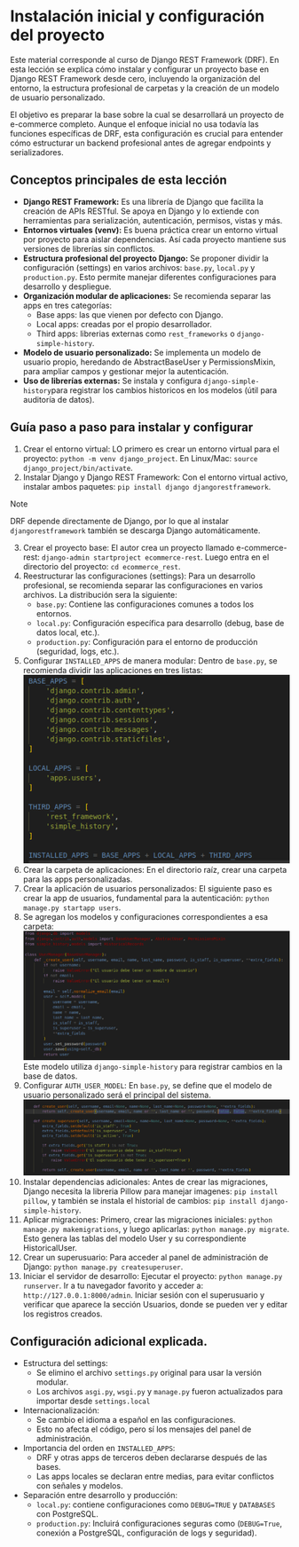 # Instalación inicial y configuración del proyecto
Este material corresponde al curso de Django REST Framework (DRF). En esta lección se explica cómo instalar y configurar un proyecto base en Django REST Framework desde cero, incluyendo la organización del entorno, la estructura profesional de carpetas y la creación de un modelo de usuario personalizado.

El objetivo es preparar la base sobre la cual se desarrollará un proyecto de e-commerce completo. Aunque el enfoque inicial no usa todavía las funciones específicas de DRF, esta configuración es crucial para entender cómo estructurar un backend profesional antes de agregar endpoints y serializadores.

## Conceptos principales de esta lección
* **Django REST Framework:**
Es una librería de Django que facilita la creación de APIs RESTful. Se apoya en Django y lo extiende con herramientas para serialización, autenticación, permisos, vistas y más.
* **Entornos virtuales (venv):**
Es buena práctica crear un entorno virtual por proyecto para aislar dependencias. Así cada proyecto mantiene sus versiones de librerías sin conflictos.
* **Estructura profesional del proyecto Django:**
Se proponer dividir la configuración (settings) en varios archivos: `base.py`, `local.py` y `production.py`. Esto permite manejar diferentes configuraciones para desarrollo y despliegue.
* **Organización modular de aplicaciones:**
Se recomienda separar las apps en tres categorías:
    * Base apps: las que vienen por defecto con Django.
    * Local apps: creadas por el propio desarrollador.
    * Third apps: librerias externas como `rest_frameworks` o `django-simple-history`.
* **Modelo de usuario personalizado:** 
Se implementa un modelo de usuario propio, heredando de AbstractBaseUser y PermissionsMixin, para ampliar campos y gestionar mejor la autenticación.
* **Uso de librerías externas:** 
Se instala y configura `django-simple-history`para registrar los cambios historicos en los modelos (útil para auditoría de datos).

## Guía paso a paso para instalar y configurar
1. Crear el entorno virtual:
LO primero es crear un entorno virtual para el proyecto:
`python -m venv django_project`. 
En Linux/Mac: `source django_project/bin/activate`.
2. Instalar Django y Django REST Framework:
Con el entorno virtual activo, instalar ambos paquetes:
`pip install django djangorestframework`.
> [!NOTE] 
> DRF depende directamente de Django, por lo que al instalar `djangorestframework` también se descarga Django automáticamente.
3. Crear el proyecto base:
El autor crea un proyecto llamado e-commerce-rest:
`django-admin startproject ecommerce-rest`.
Luego entra en el directorio del proyecto:
`cd ecommerce_rest`.
4. Reestructurar las configuraciones (settings):
Para un desarrollo profesional, se recomienda separar las configuraciones en varios archivos.
La distribución sera la siguiente:
    * `base.py`: Contiene las configuraciones comunes a todos los entornos.
    * `local.py`: Configuración específica para desarrollo (debug, base de datos local, etc.).
    * `production.py`: Configuración para el entorno de producción (seguridad, logs, etc.).
5. Configurar `INSTALLED_APPS` de manera modular:
Dentro de `base.py`, se recomienda dividir las aplicaciones en tres listas:
![Código de base.py](https://github.com/PublicStaticFun/curso_django-rest/blob/main/A.%20Instalaci%C3%B3n%20y%20configuraci%C3%B3n/Imagenes/Codigo1A.png?raw=true)
6. Crear la carpeta de aplicaciones:
En el directorio raíz, crear una carpeta para las apps personalizadas.
7. Crear la aplicación de usuarios personalizados:
El siguiente paso es crear la app de usuarios, fundamental para la autenticación:
`python manage.py startapp users`.
8. Se agregan los modelos y configuraciones correspondientes a esa carpeta:
![Código de usuarios.py](https://github.com/PublicStaticFun/curso_django-rest/blob/main/A.%20Instalaci%C3%B3n%20y%20configuraci%C3%B3n/Imagenes/Codigo1B.png?raw=true)
Este modelo utiliza `django-simple-history` para registrar cambios en la base de datos.
9. Configurar `AUTH_USER_MODEL`:
En `base.py`, se define que el modelo de usuario personalizado será el principal del sistema.
![Código de auth user.py](https://github.com/PublicStaticFun/curso_django-rest/blob/main/A.%20Instalaci%C3%B3n%20y%20configuraci%C3%B3n/Imagenes/Codigo1C.png?raw=true)
10. Instalar dependencias adicionales:
Antes de crear las migraciones, Django necesita la libreria Pillow para manejar imagenes:
`pip install pillow`, y también se instala el historial de cambios: `pip install django-simple-history`.
11. Aplicar migraciones:
Primero, crear las migraciones iniciales: `python manage.py makemigrations`, y luego aplicarlas: `python manage.py migrate`.
Esto genera las tablas del modelo User y su correspondiente HistoricalUser.
12. Crear un superusuario:
Para acceder al panel de administración de Django: `python manage.py createsuperuser`.
13. Iniciar el servidor de desarrollo:
Ejecutar el proyecto: `python manage.py runserver`. Ir a tu navegador favorito y acceder a: `http://127.0.0.1:8000/admin`.
Iniciar sesión con el superusuario y verificar que aparece la sección Usuarios, donde se pueden ver y editar los registros creados.

## Configuración adicional explicada.
* Estructura del settings:
    * Se elimino el archivo `settings.py` original para usar la versión modular.
    * Los archivos `asgi.py`, `wsgi.py` y `manage.py` fueron actualizados para importar desde `settings.local`
* Internacionalización:
    * Se cambio el idioma a español en las configuraciones.
    * Esto no afecta el código, pero sí los mensajes del panel de administración.
* Importancia del orden en `INSTALLED_APPS`:
    * DRF y otras apps de terceros deben declararse después de las bases.
    * Las apps locales se declaran entre medias, para evitar conflictos con señales y modelos.
* Separación entre desarrollo y producción:
    * `local.py`:
    contiene configuraciones como `DEBUG=TRUE` y `DATABASES` con PostgreSQL.
    * `production.py`:
    Incluirá configuraciones seguras como (`DEBUG=True`, conexión a PostgreSQL, configuración de logs y seguridad).
